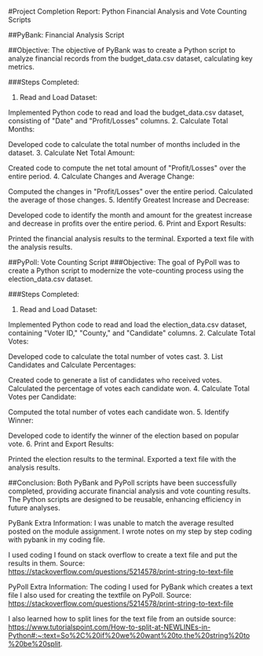 #Project Completion Report: Python Financial Analysis and Vote Counting Scripts

##PyBank: Financial Analysis Script

##Objective:
The objective of PyBank was to create a Python script to analyze financial records from the budget_data.csv dataset, calculating key metrics.

###Steps Completed:

1. Read and Load Dataset:

Implemented Python code to read and load the budget_data.csv dataset, consisting of "Date" and "Profit/Losses" columns.
2. Calculate Total Months:

Developed code to calculate the total number of months included in the dataset.
3. Calculate Net Total Amount:

Created code to compute the net total amount of "Profit/Losses" over the entire period.
4. Calculate Changes and Average Change:

Computed the changes in "Profit/Losses" over the entire period.
Calculated the average of those changes.
5. Identify Greatest Increase and Decrease:

Developed code to identify the month and amount for the greatest increase and decrease in profits over the entire period.
6. Print and Export Results:

Printed the financial analysis results to the terminal.
Exported a text file with the analysis results.

##PyPoll: Vote Counting Script
###Objective:
The goal of PyPoll was to create a Python script to modernize the vote-counting process using the election_data.csv dataset.

###Steps Completed:

1. Read and Load Dataset:

Implemented Python code to read and load the election_data.csv dataset, containing "Voter ID," "County," and "Candidate" columns.
2. Calculate Total Votes:

Developed code to calculate the total number of votes cast.
3. List Candidates and Calculate Percentages:

Created code to generate a list of candidates who received votes.
Calculated the percentage of votes each candidate won.
4. Calculate Total Votes per Candidate:

Computed the total number of votes each candidate won.
5. Identify Winner:

Developed code to identify the winner of the election based on popular vote.
6. Print and Export Results:

Printed the election results to the terminal.
Exported a text file with the analysis results.

##Conclusion:
Both PyBank and PyPoll scripts have been successfully completed, providing accurate financial analysis and vote counting results. The Python scripts are designed to be reusable, enhancing efficiency in future analyses.

PyBank Extra Information: 
I was unable to match the average resulted posted on the module assignment.
I wrote notes on my step by step coding with pybank in my coding file. 

I used coding I found on stack overflow to create a text file and put the results in them. 
Source: https://stackoverflow.com/questions/5214578/print-string-to-text-file


PyPoll Extra Information:
The coding I used for PyBank which creates a text file I also used for creating the textfile on PyPoll.
Source: https://stackoverflow.com/questions/5214578/print-string-to-text-file

I also learned how to split lines for the text file from an outside source:
https://www.tutorialspoint.com/How-to-split-at-NEWLINEs-in-Python#:~:text=So%2C%20if%20we%20want%20to,the%20string%20to%20be%20split.